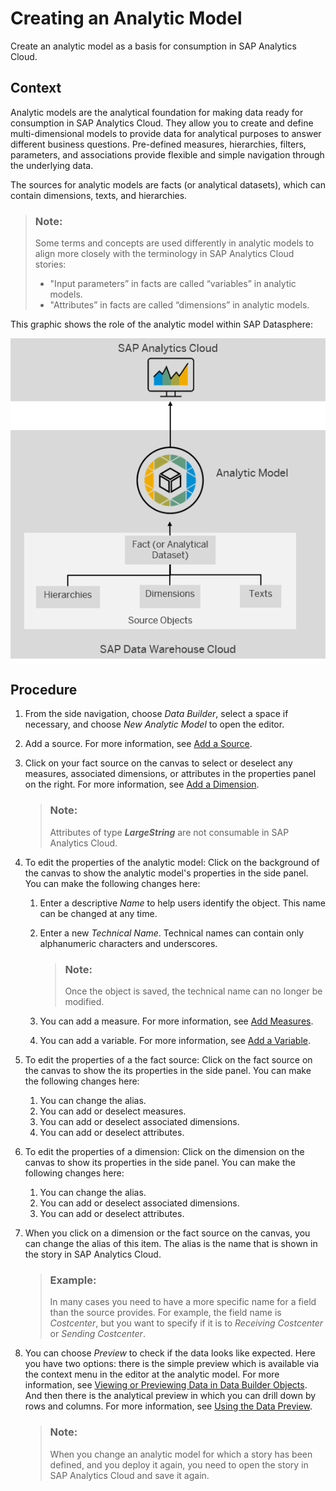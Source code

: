 <!-- loioe5fbe9e2cb93484dab8b1963145e565f -->

# Creating an Analytic Model

Create an analytic model as a basis for consumption in SAP Analytics Cloud.



## Context

Analytic models are the analytical foundation for making data ready for consumption in SAP Analytics Cloud. They allow you to create and define multi-dimensional models to provide data for analytical purposes to answer different business questions. Pre-defined measures, hierarchies, filters, parameters, and associations provide flexible and simple navigation through the underlying data.

The sources for analytic models are facts \(or analytical datasets\), which can contain dimensions, texts, and hierarchies.

> ### Note:  
> Some terms and concepts are used differently in analytic models to align more closely with the terminology in SAP Analytics Cloud stories:
> 
> -   "Input parameters” in facts are called “variables” in analytic models.
> -   "Attributes” in facts are called “dimensions” in analytic models.

This graphic shows the role of the analytic model within SAP Datasphere:

![The graphic has an explanatory text.](images/DWC_-_analytic_model_5e78571.png)



## Procedure

1.  From the side navigation, choose *Data Builder*, select a space if necessary, and choose *New Analytic Model* to open the editor.

2.  Add a source. For more information, see [Add a Source](add-a-source-27075ee.md).

3.  Click on your fact source on the canvas to select or deselect any measures, associated dimensions, or attributes in the properties panel on the right. For more information, see [Add a Dimension](add-a-dimension-4caf098.md).

    > ### Note:  
    > Attributes of type ***LargeString*** are not consumable in SAP Analytics Cloud.

4.  To edit the properties of the analytic model: Click on the background of the canvas to show the analytic model's properties in the side panel. You can make the following changes here:

    1.  Enter a descriptive *Name* to help users identify the object. This name can be changed at any time.

    2.  Enter a new *Technical Name*. Technical names can contain only alphanumeric characters and underscores.

        > ### Note:  
        > Once the object is saved, the technical name can no longer be modified.

    3.  You can add a measure. For more information, see [Add Measures](add-measures-e4cc3e8.md).
    4.  You can add a variable. For more information, see [Add a Variable](add-a-variable-cdd8fa0.md).

5.  To edit the properties of a the fact source: Click on the fact source on the canvas to show the its properties in the side panel. You can make the following changes here:

    1.  You can change the alias.
    2.  You can add or deselect measures.
    3.  You can add or deselect associated dimensions.
    4.  You can add or deselect attributes.

6.  To edit the properties of a dimension: Click on the dimension on the canvas to show its properties in the side panel. You can make the following changes here:

    1.  You can change the alias.
    2.  You can add or deselect associated dimensions.
    3.  You can add or deselect attributes.

7.  When you click on a dimension or the fact source on the canvas, you can change the alias of this item. The alias is the name that is shown in the story in SAP Analytics Cloud.

    > ### Example:  
    > In many cases you need to have a more specific name for a field than the source provides. For example, the field name is *Costcenter*, but you want to specify if it is to *Receiving Costcenter* or *Sending Costcenter*.

8.  You can choose *Preview* to check if the data looks like expected. Here you have two options: there is the simple preview which is available via the context menu in the editor at the analytic model. For more information, see [Viewing or Previewing Data in Data Builder Objects](../viewing-or-previewing-data-in-data-builder-objects-b338e4a.md). And then there is the analytical preview in which you can drill down by rows and columns. For more information, see [Using the Data Preview](using-the-data-preview-9f1fa73.md).

    > ### Note:  
    > When you change an analytic model for which a story has been defined, and you deploy it again, you need to open the story in SAP Analytics Cloud and save it again.


